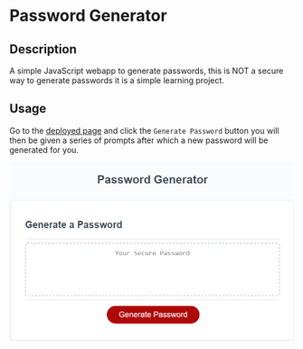 # Password Generator

## Description
A simple JavaScript webapp to generate passwords, this is NOT a secure way to generate passwords it is a simple learning project.

## Usage
Go to the [deployed page](https://wlk-dev.github.io/password-generator/) and click the `Generate Password` button you will then be given a series of prompts after which a new password will be generated for you.

![A picture of the deployed site](/assets/imgs/site.png?raw=true "Deployed Site")
